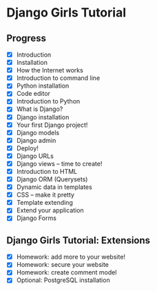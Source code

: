 # Django Girls Tutorial

## Progress

- [x] Introduction
- [x] Installation
- [x] How the Internet works
- [x] Introduction to command line
- [x] Python installation
- [x] Code editor
- [x] Introduction to Python
- [x] What is Django?
- [x] Django installation
- [x] Your first Django project!
- [x] Django models
- [x] Django admin
- [x] Deploy!
- [x] Django URLs
- [x] Django views – time to create!
- [x] Introduction to HTML
- [x] Django ORM (Querysets)
- [x] Dynamic data in templates
- [x] CSS – make it pretty
- [x] Template extending
- [x] Extend your application
- [x] Django Forms

## Django Girls Tutorial: Extensions

- [x] Homework: add more to your website!
- [x] Homework: secure your website
- [x] Homework: create comment model
- [x] Optional: PostgreSQL installation
